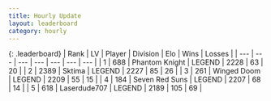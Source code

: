 ```yaml
---
title: Hourly Update
layout: leaderboard
category: hourly
---
```


{: .leaderboard}
| Rank | LV | Player | Division | Elo | Wins | Losses |
| --- | --- | --- | --- | --- | --- | --- |
| <span data-change="0">1</span> | 688 | <span title="ID: 742939">Phantom Knight</span> | LEGEND | <span data-change="0">2228</span> | <span data-change="0">63</span> | <span data-change="0">20</span> |
| <span data-change="0">2</span> | 2389 | <span title="ID: 353063">Sktima</span> | LEGEND | <span data-change="3">2227</span> | <span data-change="1">85</span> | <span data-change="0">26</span> |
| <span data-change="0">3</span> | 261 | <span title="ID: 744396">Winged Doom</span> | LEGEND | <span data-change="0">2209</span> | <span data-change="0">55</span> | <span data-change="0">15</span> |
| <span data-change="0">4</span> | 184 | <span title="ID: 670324">Seven Red Suns</span> | LEGEND | <span data-change="0">2207</span> | <span data-change="0">68</span> | <span data-change="0">14</span> |
| <span data-change="1">5</span> | 618 | <span title="ID: 372321">Laserdude707</span> | LEGEND | <span data-change="11">2189</span> | <span data-change="3">105</span> | <span data-change="2">69</span> |